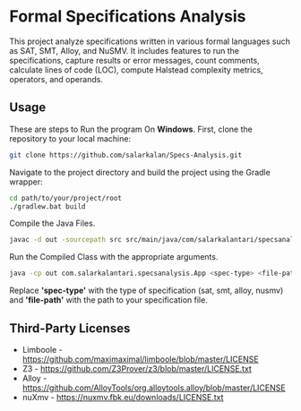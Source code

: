 # Formal Specifications Analysis

This project analyze specifications written in various formal languages such as SAT, SMT, Alloy, and NuSMV. 
It includes features to run the specifications, capture results or error messages, count comments, calculate lines of code (LOC), compute Halstead complexity metrics, operators, and operands.

## Usage

 These are steps to Run the program On **Windows**. First, clone the repository to your local machine:

```bash
git clone https://github.com/salarkalan/Specs-Analysis.git
```

Navigate to the project directory and build the project using the Gradle wrapper:
```bash
cd path/to/your/project/root
./gradlew.bat build
```

Compile the Java Files. 
```bash
javac -d out -sourcepath src src/main/java/com/salarkalantari/specsanalysis/*.java
```

Run the Compiled Class with the appropriate arguments.
```bash
java -cp out com.salarkalantari.specsanalysis.App <spec-type> <file-path>
```

Replace **'spec-type'** with the type of specification (sat, smt, alloy, nusmv) and **'file-path'** with the path to your specification file.

## Third-Party Licenses

- Limboole - https://github.com/maximaximal/limboole/blob/master/LICENSE
- Z3 - https://github.com/Z3Prover/z3/blob/master/LICENSE.txt
- Alloy - https://github.com/AlloyTools/org.alloytools.alloy/blob/master/LICENSE
- nuXmv - https://nuxmv.fbk.eu/downloads/LICENSE.txt
